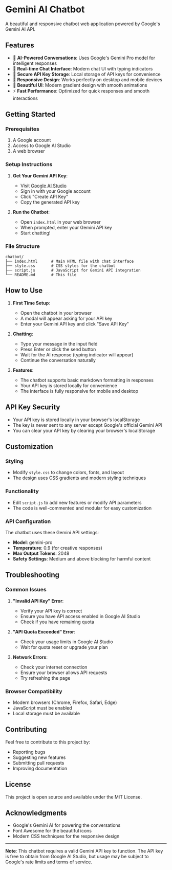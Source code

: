 # Gemini AI Chatbot

A beautiful and responsive chatbot web application powered by Google's Gemini AI API.

## Features

- 🤖 **AI-Powered Conversations**: Uses Google's Gemini Pro model for intelligent responses
- 💬 **Real-time Chat Interface**: Modern chat UI with typing indicators
- 🔐 **Secure API Key Storage**: Local storage of API keys for convenience
- 📱 **Responsive Design**: Works perfectly on desktop and mobile devices
- 🎨 **Beautiful UI**: Modern gradient design with smooth animations
- ⚡ **Fast Performance**: Optimized for quick responses and smooth interactions

## Getting Started

### Prerequisites

1. A Google account
2. Access to Google AI Studio
3. A web browser

### Setup Instructions

1. **Get Your Gemini API Key**:
   - Visit [Google AI Studio](https://makersuite.google.com/app/apikey)
   - Sign in with your Google account
   - Click "Create API Key"
   - Copy the generated API key

2. **Run the Chatbot**:
   - Open `index.html` in your web browser
   - When prompted, enter your Gemini API key
   - Start chatting!

### File Structure

```
chatbot/
├── index.html      # Main HTML file with chat interface
├── style.css       # CSS styles for the chatbot
├── script.js       # JavaScript for Gemini API integration
└── README.md       # This file
```

## How to Use

1. **First Time Setup**:
   - Open the chatbot in your browser
   - A modal will appear asking for your API key
   - Enter your Gemini API key and click "Save API Key"

2. **Chatting**:
   - Type your message in the input field
   - Press Enter or click the send button
   - Wait for the AI response (typing indicator will appear)
   - Continue the conversation naturally

3. **Features**:
   - The chatbot supports basic markdown formatting in responses
   - Your API key is stored locally for convenience
   - The interface is fully responsive for mobile and desktop

## API Key Security

- Your API key is stored locally in your browser's localStorage
- The key is never sent to any server except Google's official Gemini API
- You can clear your API key by clearing your browser's localStorage

## Customization

### Styling
- Modify `style.css` to change colors, fonts, and layout
- The design uses CSS gradients and modern styling techniques

### Functionality
- Edit `script.js` to add new features or modify API parameters
- The code is well-commented and modular for easy customization

### API Configuration
The chatbot uses these Gemini API settings:
- **Model**: gemini-pro
- **Temperature**: 0.9 (for creative responses)
- **Max Output Tokens**: 2048
- **Safety Settings**: Medium and above blocking for harmful content

## Troubleshooting

### Common Issues

1. **"Invalid API Key" Error**:
   - Verify your API key is correct
   - Ensure you have API access enabled in Google AI Studio
   - Check if you have remaining quota

2. **"API Quota Exceeded" Error**:
   - Check your usage limits in Google AI Studio
   - Wait for quota reset or upgrade your plan

3. **Network Errors**:
   - Check your internet connection
   - Ensure your browser allows API requests
   - Try refreshing the page

### Browser Compatibility

- Modern browsers (Chrome, Firefox, Safari, Edge)
- JavaScript must be enabled
- Local storage must be available

## Contributing

Feel free to contribute to this project by:
- Reporting bugs
- Suggesting new features
- Submitting pull requests
- Improving documentation

## License

This project is open source and available under the MIT License.

## Acknowledgments

- Google's Gemini AI for powering the conversations
- Font Awesome for the beautiful icons
- Modern CSS techniques for the responsive design

---

**Note**: This chatbot requires a valid Gemini API key to function. The API key is free to obtain from Google AI Studio, but usage may be subject to Google's rate limits and terms of service.
